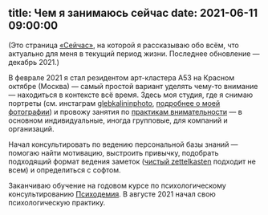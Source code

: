 title: Чем я занимаюсь сейчас
date: 2021-06-11 09:00:00
---

(Это страница [«Сейчас»](https://nownownow.com/about), на которой я рассказываю обо всём, что актуально для меня в текущий период жизни. Последнее обновление — декабрь 2021.)


В феврале 2021 я стал резидентом арт-кластера А53 на Красном октябре (Москва) — самый простой вариант уделять чему-то внимание — находиться в контексте всё время. Здесь моя студия, где я снимаю портреты (см. инстаграм <a href="https://instagram.com/glebkalininphoto">glebkalininphoto</a>, <a href="/photography">подробнее о моей фотографии</a>) и провожу занятия по [практикам внимательности](https://mind.so/) —  в основном индивидуальные, иногда групповые, для компаний и организаций. 

Начал консультировать по ведению персональной базы знаний — помогаю найти мотивацию, выстроить привычку, подобрать подходящий формат ведения заметок ([чистый zettelkasten](https://glebkalinin.com/thinking-tools/) подходит не всем) и определиться с софтом.

Заканчиваю обучение на годовом курсе по психологическому консультированию [Психодемия](http://psychodemia.ru/). В августе 2021 начал свою психологическую практику.